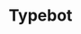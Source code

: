 ---
draft: false
title: Typebot
content:
  id: typebot
  name: Typebot
  website: https://www.typebot.io/
  short_description: Typebot gives you powerful blocks to create unique chat experiences. Embed them anywhere on your web/mobile apps and start collecting results like magic
---
